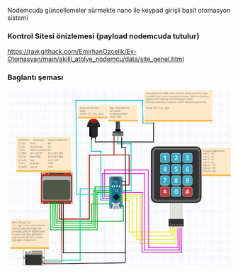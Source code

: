 Nodemcuda güncellemeler sürmekte nano ile keypad girişli basit otomasyon sistemi
### Kontrol Sitesi önizlemesi (payload nodemcuda tutulur)
https://raw.githack.com/EmirhanOzcelik/Ev-Otomasyan/main/akilli_atolye_nodemcu/data/site_genel.html
### Baglantı şeması
![Açıklama](Ekran%20G%C3%B6r%C3%BCnt%C3%BCs%C3%BC%20(29).png)




